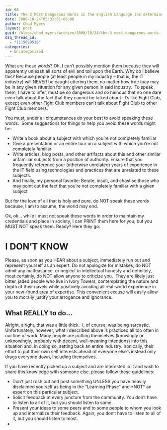 ```yaml
---
id: 98
title: The 3 Most Dangerous Words in the English Language (as determined by software developers)
date: 2008-10-24T05:31:51+00:00
author: Chad Myers
layout: post
guid: /blogs/chad_myers/archive/2008/10/24/the-3-most-dangerous-words-in-the-english-language-as-determined-by-software-developers.aspx
dsq_thread_id:
  - "1115699510"
categories:
  - Uncategorized
---
```

What are these words? Oh, I can’t possibly mention them because they will apparently unleash all sorts of evil and toil upon the Earth. Why do I believe this? Because people (at least people in my industry – that is, the IT industry) will NEVER be caught uttering them, no matter how true they may be in any given situation for any given person in said industry.&#160; To speak them, I have to infer, must be so dangerous and so heinous that no one dare even talk about the fact that they cannot be talked about. It’s like Fight Club, except even other Fight Club members can’t talk about Fight Club to other Fight Club members. 

You must, under all circumstances do your best to avoid speaking these words.&#160; Some suggestions for things to help you avoid these words might be:

  * Write a book about a subject with which you’re not completely familiar 
  * Give a presentation or an entire tour on a subject with which you’re not completely familiar
  * Write articles, blog posts, and other artifacts about this and other similar unfamiliar subjects from a position of authority. Ensure that you frequently reference your (otherwise unrelated) years of experience in the IT field using technologies and practices that are unrelated to these subjects.
  * And finally, my personal favorite: Berate, insult, and chastise those who may point out the fact that you’re not completely familiar with a given subject

But for the love of all that is holy and pure, do NOT speak these words because, I am to assume, the world may end.

Ok, ok… while I must not speak these words in order to maintain my credentials and place in society, I can PRINT them here for you, but you MUST NOT speak them. Ready? Here they go:

# I DON’T KNOW

Please, as soon as you HEAR about a subject, immediately run out and represent yourself as an expert. Do not apologize for mistakes, do NOT admit any malfeasance&#160; or neglect in intellectual honesty and definitely, most certainly, do NOT allow anyone to criticize you.&#160; They are likely just bitter, jaded people who live in Ivory Towers, contemplating the nature and depth of their navels while positively avoiding all real-world experience in your new-found area of expertise. This convenient excuse will easily allow you to morally justify your arrogance and ignorance.

## 

## What REALLY to do…

Alright, alright, that was a little thick.&#160; I, of course, was being sarcastic.&#160; Unfortunately, however, what I described above is practiced all too often in our line of work. Many people are putting themselves (knowingly or unknowingly, probably with decent, well-meaning intentions) into this situation and, in doing so, setting back an entire industry. Ironically, their effort to put their own self interests ahead of everyone else’s instead only drags everyone down, including themselves.

If you have recently picked up a subject and are interested in it and wish to share this knowledge with someone else, please follow these guidelines:

  * Don’t just rush out and post something UNLESS you have heavily disclaimed yourself as being in the “Learning Phase” and \*NOT\* an expert on this particular subject.
  * Solicit feedback at every juncture from the community. You don’t have to listen to all of it, but you should listen to some.
  * Present your ideas to some peers and to some people to whom you look up and internalize their feedback. Again, you don’t have to listen to all of it, but you should listen to most.
  *